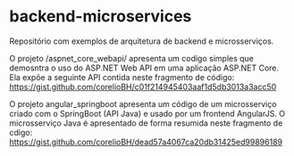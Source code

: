 # backend-microservices
Repositório com exemplos de arquitetura de backend e microsserviços.

O projeto /aspnet_core_webapi/ apresenta um codigo simples que demosntra o uso do ASP.NET Web API em uma aplicação ASP.NET Core. Ela expõe a seguinte API contida neste fragmento de código: https://gist.github.com/corelioBH/c01f214945403aaf1d5db3013a3acc50

O projeto angular_springboot apresenta um código de um microsserviço criado com o SpringBoot (API Java) e usado por um frontend AngularJS. O microsserviço Java é apresentado de forma resumida neste fragmento de cdigo: https://gist.github.com/corelioBH/dead57a4067ca20db31425ed99896189
